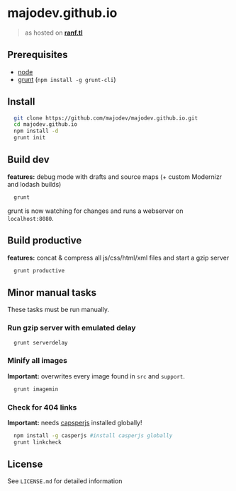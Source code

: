 # majodev.github.io

> as hosted on **[ranf.tl](http://ranf.tl)**

## Prerequisites
- [node](http://nodejs.org/)
- [grunt](http://gruntjs.com/) (`npm install -g grunt-cli`)

## Install
```bash
  git clone https://github.com/majodev/majodev.github.io.git
  cd majodev.github.io
  npm install -d
  grunt init
```

## Build dev
**features:** debug mode with drafts and source maps (+ custom Modernizr and lodash builds)

```bash
  grunt
```

grunt is now watching for changes and runs a webserver on `localhost:8080`.

## Build productive
**features:** concat & compress all js/css/html/xml files and start a gzip server

```bash
  grunt productive
```

## Minor manual tasks
These tasks must be run manually.

### Run gzip server with emulated delay
```bash
  grunt serverdelay
```

### Minify all images
**Important:** overwrites every image found in `src` and `support`.
```bash
  grunt imagemin
```

### Check for 404 links
**Important:** needs [capsperjs](http://casperjs.org/) installed globally!

```bash
  npm install -g casperjs #install casperjs globally
  grunt linkcheck
```

## License
See `LICENSE.md` for detailed information
